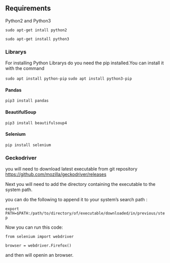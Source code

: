 ## Requirements

Python2 and Python3

`sudo apt-get intall python2`

`sudo apt-get install python3`

### Librarys
For installing Python Librarys do you need the pip installed.You can install it with the command

`sudo apt install python-pip`
`sudo apt install python3-pip`

#### Pandas

`pip3 install pandas`

####  BeautifulSoup

`pip3 install beautifulsoup4`

####  Selenium

`pip install selenium`

### Geckodriver

you will need to download latest executable from git repository 
https://github.com/mozilla/geckodriver/releases

Next you will need to add the directory containing the executable to the system path.

 you can do the following to append it to your system’s search path :

`export PATH=$PATH:/path/to/directory/of/executable/downloaded/in/previous/step`

Now you can run this code:

`from selenium import webdriver`

`browser = webdriver.Firefox()`

and then will openin an browser.
